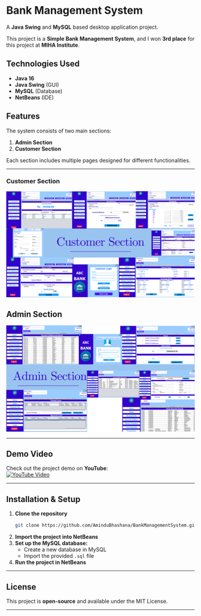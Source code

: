 # Bank Management System

A **Java Swing** and **MySQL** based desktop application project.

This project is a **Simple Bank Management System**, and I won **3rd place** for this project at **MIHA Institute**.

## Technologies Used
- **Java 16**
- **Java Swing** (GUI)
- **MySQL** (Database)
- **NetBeans** (IDE)

## Features
The system consists of two main sections:
1. **Admin Section**
2. **Customer Section**

Each section includes multiple pages designed for different functionalities.

---

### Customer Section
<img src="1.png" alt="Customer Section" width="640">

## Admin Section
<img src="2.png" alt="Admin Section" width="640">

---

## Demo Video
Check out the project demo on **YouTube**:  
[![YouTube Video](https://img.shields.io/badge/YouTube-Click%20Here-red?logo=youtube)](https://www.youtube.com/watch?v=WwRvXW1O_Zg)

---

## Installation & Setup
1. **Clone the repository**
   ```sh
   git clone https://github.com/AminduBhashana/BankManagementSystem.git
   ```
2. **Import the project into NetBeans**
3. **Set up the MySQL database:**
   - Create a new database in MySQL
   - Import the provided `.sql` file
4. **Run the project in NetBeans**

---

## License
This project is **open-source** and available under the MIT License.

---




